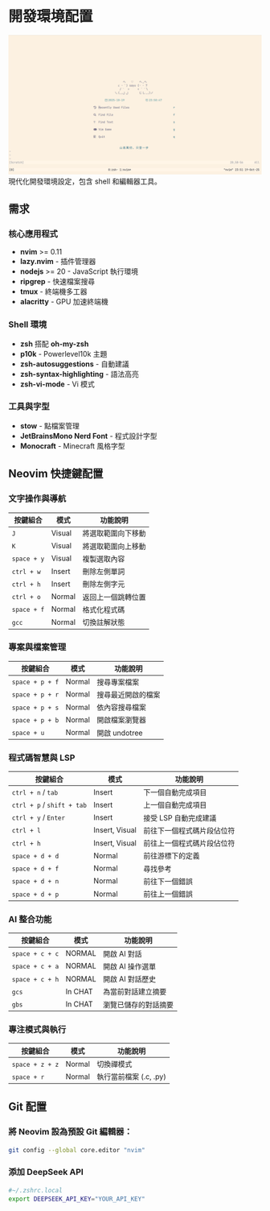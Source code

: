 # 開發環境配置

![image](./static/nvim_start.png)
現代化開發環境設定，包含 shell 和編輯器工具。

## 需求

### 核心應用程式

- **nvim** >= 0.11
- **lazy.nvim** - 插件管理器
- **nodejs** >= 20 - JavaScript 執行環境
- **ripgrep** - 快速檔案搜尋
- **tmux** - 終端機多工器
- **alacritty** - GPU 加速終端機

### Shell 環境

- **zsh** 搭配 **oh-my-zsh**
- **p10k** - Powerlevel10k 主題
- **zsh-autosuggestions** - 自動建議
- **zsh-syntax-highlighting** - 語法高亮
- **zsh-vi-mode** - Vi 模式

### 工具與字型

- **stow** - 點檔案管理
- **JetBrainsMono Nerd Font** - 程式設計字型
- **Monocraft** - Minecraft 風格字型

## Neovim 快捷鍵配置

### 文字操作與導航

| 按鍵組合    | 模式   | 功能說明           |
| ----------- | ------ | ------------------ |
| `J`         | Visual | 將選取範圍向下移動 |
| `K`         | Visual | 將選取範圍向上移動 |
| `space + y` | Visual | 複製選取內容       |
| `ctrl + w`  | Insert | 刪除左側單詞       |
| `ctrl + h`  | Insert | 刪除左側字元       |
| `ctrl + o`  | Normal | 返回上一個跳轉位置 |
| `space + f` | Normal | 格式化程式碼       |
| `gcc`       | Normal | 切換註解狀態       |

### 專案與檔案管理

| 按鍵組合        | 模式   | 功能說明           |
| --------------- | ------ | ------------------ |
| `space + p + f` | Normal | 搜尋專案檔案       |
| `space + p + r` | Normal | 搜尋最近開啟的檔案 |
| `space + p + s` | Normal | 依內容搜尋檔案     |
| `space + p + b` | Normal | 開啟檔案瀏覽器     |
| `space + u`     | Normal | 開啟 undotree      |

### 程式碼智慧與 LSP

| 按鍵組合                   | 模式           | 功能說明                   |
| -------------------------- | -------------- | -------------------------- |
| `ctrl + n` / `tab`         | Insert         | 下一個自動完成項目         |
| `ctrl + p` / `shift + tab` | Insert         | 上一個自動完成項目         |
| `ctrl + y` / `Enter`       | Insert         | 接受 LSP 自動完成建議      |
| `ctrl + l`                 | Insert, Visual | 前往下一個程式碼片段佔位符 |
| `ctrl + h`                 | Insert, Visual | 前往上一個程式碼片段佔位符 |
| `space + d + d`            | Normal         | 前往游標下的定義           |
| `space + d + f`            | Normal         | 尋找參考                   |
| `space + d + n`            | Normal         | 前往下一個錯誤             |
| `space + d + p`            | Normal         | 前往上一個錯誤             |

### AI 整合功能

| 按鍵組合        | 模式    | 功能說明             |
| --------------- | ------- | -------------------- |
| `space + c + c` | NORMAL  | 開啟 AI 對話         |
| `space + c + a` | NORMAL  | 開啟 AI 操作選單     |
| `space + c + h` | NORMAL  | 開啟 AI 對話歷史     |
| `gcs`           | In CHAT | 為當前對話建立摘要   |
| `gbs`           | In CHAT | 瀏覽已儲存的對話摘要 |

### 專注模式與執行

| 按鍵組合        | 模式   | 功能說明               |
| --------------- | ------ | ---------------------- |
| `space + z + z` | Normal | 切換禪模式             |
| `space + r`     | Normal | 執行當前檔案 (.c, .py) |

## Git 配置

### 將 Neovim 設為預設 Git 編輯器：

```bash
git config --global core.editor "nvim"
```

### 添加 DeepSeek API

```bash
#~/.zshrc.local
export DEEPSEEK_API_KEY="YOUR_API_KEY"

```
